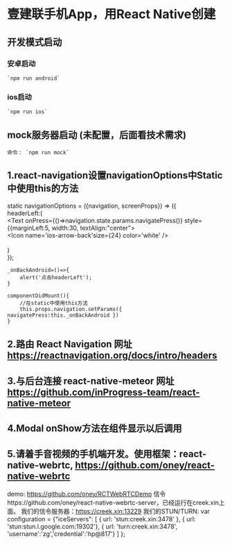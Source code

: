 # 壹建联手机App，用React Native创建

## 开发模式启动

### 安卓启动
    `npm run android`

### ios启动
    `npm run ios`



## mock服务器启动 (未配置，后面看技术需求)
    命令： `npm run mock`
    
    
## 1.react-navigation设置navigationOptions中Static中使用this的方法
static navigationOptions = ({navigation, screenProps}) => ({    
        headerLeft:(  
            <Text onPress={()=>navigation.state.params.navigatePress()} style={{marginLeft:5, width:30, textAlign:"center">  
                <Icon  name='ios-arrow-back'size={24} color='white' />  
            </Text>  
        )  
    });  
  
    _onBackAndroid=()=>{  
        alert('点击headerLeft');  
    }  
      
    componentDidMount(){  
        //在static中使用this方法  
        this.props.navigation.setParams({ navigatePress:this._onBackAndroid })  
    } 
## 2.路由 React Navigation 网址 https://reactnavigation.org/docs/intro/headers
## 3.与后台连接   react-native-meteor 网址 https://github.com/inProgress-team/react-native-meteor 
## 4.Modal  onShow方法在组件显示以后调用
## 5.请着手音视频的手机端开发。使用框架：react-native-webrtc, https://github.com/oney/react-native-webrtc
   demo: https://github.com/oney/RCTWebRTCDemo
   信令https://github.com/oney/react-native-webrtc-server，已经运行在creek.xin上面。
   我们的信令服务器：https://creek.xin:13229
   我们的STUN/TURN:
   var configuration = {"iceServers": [
   { url: 'stun:creek.xin:3478' },
  { url: 'stun:stun.l.google.com:19302'},
  { url: 'turn:creek.xin:3478', 'username':'zg','credential':'hp@817'}
   ] };
